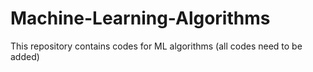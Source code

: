 # Machine-Learning-Algorithms
This repository contains codes for ML algorithms (all codes need to be added)
